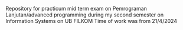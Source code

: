 Repository for practicum mid term exam on Pemrograman Lanjutan/advanced programming during my second semester on Information Systems on UB FILKOM 
Time of work was from 21/4/2024
